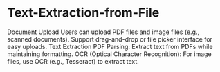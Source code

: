 # Text-Extraction-from-File
Document Upload	Users can upload PDF files and image files (e.g., scanned documents).
Support drag-and-drop or file picker interface for easy uploads.	Text Extraction	PDF Parsing: Extract text from PDFs while maintaining formatting.
OCR (Optical Character Recognition): For image files, use OCR (e.g., Tesseract) to extract text.
